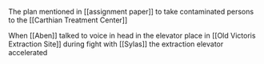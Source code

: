 The plan mentioned in [[assignment paper]] to take contaminated persons to the [[Carthian Treatment Center]] 

When [[Aben]] talked to voice in head in the elevator place in [[Old Victoris Extraction Site]] during fight with [[Sylas]] the extraction elevator accelerated 